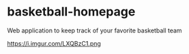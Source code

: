 # basketball-homepage
Web application to keep track of your favorite basketball team

https://i.imgur.com/LXQBzC1.png
